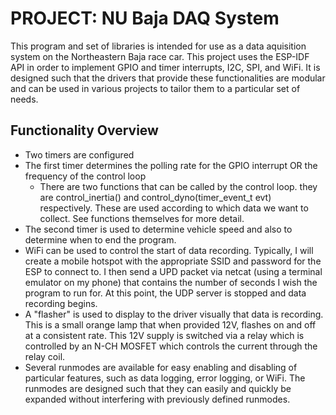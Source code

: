 # PROJECT: NU Baja DAQ System

This program and set of libraries is intended for use as a data aquisition system on the Northeastern Baja race car.
This project uses the ESP-IDF API in order to implement GPIO and timer interrupts, I2C, SPI, and WiFi.
It is designed such that the drivers that provide these functionalities are modular and can be used in various projects to tailor them to a particular set of needs.

## Functionality Overview

* Two timers are configured
* The first timer determines the polling rate for the GPIO interrupt OR the frequency of the control loop
     * There are two functions that can be called by the control loop. they are control_inertia() and control_dyno(timer_event_t evt) respectively. These are used according to which data we want to collect. See functions themselves for more detail.
* The second timer is used to determine vehicle speed and also to determine when to end the program.
* WiFi can be used to control the start of data recording. Typically, I will create a mobile hotspot with the appropriate SSID and password for the ESP to connect to. I then send a UPD packet via netcat (using a terminal emulator on my phone) that contains the number of seconds I wish the program to run for. At this point, the UDP server is stopped and data recording begins.
* A "flasher" is used to display to the driver visually that data is recording. This is a small orange lamp that when provided 12V, flashes on and off at a consistent rate. This 12V supply is switched via a relay which is controlled by an N-CH MOSFET which controls the current through the relay coil.
* Several runmodes are available for easy enabling and disabling of particular features, such as data logging, error logging, or WiFi. The runmodes are designed such that they can easily and quickly be expanded without interfering with previously defined runmodes.
